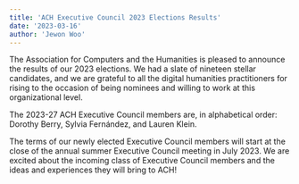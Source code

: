 ```yaml
---
title: 'ACH Executive Council 2023 Elections Results'
date: '2023-03-16'
author: 'Jewon Woo'
---
```

The Association for Computers and the Humanities is pleased to announce the results of our 2023 elections. We had a slate of nineteen stellar candidates, and we are grateful to all the digital humanities practitioners for rising to the occasion of being nominees and willing to work at this organizational level.

The 2023-27 ACH Executive Council members are, in alphabetical order: Dorothy Berry, Sylvia Fernández, and Lauren Klein.

The terms of our newly elected Executive Council members will start at the close of the annual summer Executive Council meeting in July 2023. We are excited about the incoming class of Executive Council members and the ideas and experiences they will bring to ACH!